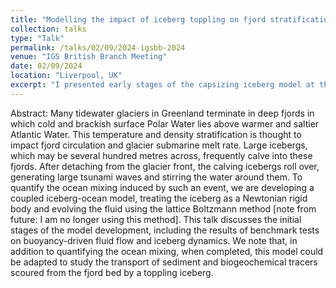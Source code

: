 ```yaml
---
title: "Modelling the impact of iceberg toppling on fjord stratification"
collection: talks
type: "Talk"
permalink: /talks/02/09/2024-igsbb-2024
venue: "IGS British Branch Meeting"
date: 02/09/2024
location: "Liverpool, UK"
excerpt: "I presented early stages of the capsizing iceberg model at the IGS British Branch meeting 2024, and was awarded the John Glen Prize for the best student talk."
---
```


Abstract: Many tidewater glaciers in Greenland terminate in deep fjords in which cold and brackish surface Polar Water lies above warmer and saltier Atlantic Water. This temperature and density stratification is thought to impact fjord circulation and glacier submarine melt rate. Large icebergs, which may be several hundred metres across, frequently calve into these fjords. After detaching from the glacier front, the calving icebergs roll over, generating large tsunami waves and stirring the water around them. To quantify the ocean mixing induced by such an event, we are developing a coupled iceberg-ocean model, treating the iceberg as a Newtonian rigid body and evolving the fluid using the lattice Boltzmann method [note from future: I am no longer using this method]. This talk discusses the initial stages of the model development, including the results of benchmark tests on buoyancy-driven fluid flow and iceberg dynamics. We note that, in addition to quantifying the ocean mixing, when completed, this model could be adapted to study the transport of sediment and biogeochemical tracers scoured from the fjord bed by a toppling iceberg.
